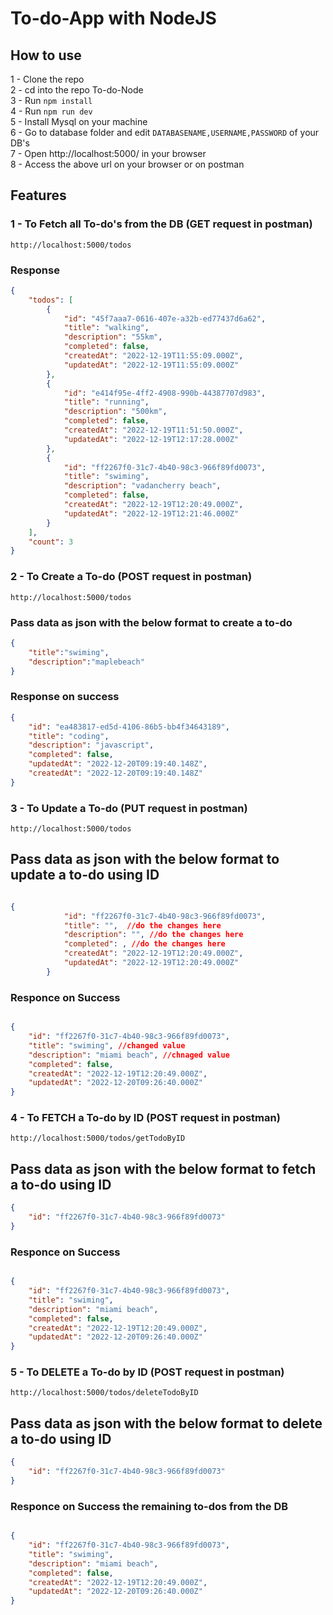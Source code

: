 # To-do-App with NodeJS

## How to use
1 - Clone the repo <br>
2 - cd into the repo To-do-Node <br>
3 - Run `npm install` <br>
4 - Run `npm run dev` <br>
5 - Install Mysql on your machine <br>
6 - Go to database folder and edit `DATABASENAME,USERNAME,PASSWORD` of your DB's <br>
7 - Open http://localhost:5000/ in your browser <br>
8 - Access the above url on your browser or on postman <br>

## Features
### 1 - To Fetch all To-do's from the DB (GET request in postman)

```
http://localhost:5000/todos
```

### Response
```json
{
    "todos": [
        {
            "id": "45f7aaa7-0616-407e-a32b-ed77437d6a62",
            "title": "walking",
            "description": "55km",
            "completed": false,
            "createdAt": "2022-12-19T11:55:09.000Z",
            "updatedAt": "2022-12-19T11:55:09.000Z"
        },
        {
            "id": "e414f95e-4ff2-4908-990b-44387707d983",
            "title": "running",
            "description": "500km",
            "completed": false,
            "createdAt": "2022-12-19T11:51:50.000Z",
            "updatedAt": "2022-12-19T12:17:28.000Z"
        },
        {
            "id": "ff2267f0-31c7-4b40-98c3-966f89fd0073",
            "title": "swiming",
            "description": "vadancherry beach",
            "completed": false,
            "createdAt": "2022-12-19T12:20:49.000Z",
            "updatedAt": "2022-12-19T12:21:46.000Z"
        }
    ],
    "count": 3
}
```

### 2 - To Create a To-do (POST request in postman)
```
http://localhost:5000/todos
```

### Pass data as json with the below format to create a to-do
```json
{
    "title":"swiming",
    "description":"maplebeach"
}
```

### Response on success

```json
{
    "id": "ea483817-ed5d-4106-86b5-bb4f34643189",
    "title": "coding",
    "description": "javascript",
    "completed": false,
    "updatedAt": "2022-12-20T09:19:40.148Z",
    "createdAt": "2022-12-20T09:19:40.148Z"
}
```

### 3 - To Update a To-do (PUT request in postman)
```
http://localhost:5000/todos
```

## Pass data as json with the below format to update a to-do using ID
```json

{
            "id": "ff2267f0-31c7-4b40-98c3-966f89fd0073",
            "title": "",  //do the changes here
            "description": "", //do the changes here
            "completed": , //do the changes here
            "createdAt": "2022-12-19T12:20:49.000Z",
            "updatedAt": "2022-12-19T12:20:49.000Z"
        }
```

### Responce on Success
```json

{
    "id": "ff2267f0-31c7-4b40-98c3-966f89fd0073",
    "title": "swiming", //changed value
    "description": "miami beach", //chnaged value
    "completed": false,
    "createdAt": "2022-12-19T12:20:49.000Z",
    "updatedAt": "2022-12-20T09:26:40.000Z"
}
```
### 4 - To FETCH a To-do by ID (POST request in postman)
```
http://localhost:5000/todos/getTodoByID
```

## Pass data as json with the below format to fetch a to-do using ID

```json
{
    "id": "ff2267f0-31c7-4b40-98c3-966f89fd0073"
}
```

### Responce on Success
```json

{
    "id": "ff2267f0-31c7-4b40-98c3-966f89fd0073",
    "title": "swiming",
    "description": "miami beach",
    "completed": false,
    "createdAt": "2022-12-19T12:20:49.000Z",
    "updatedAt": "2022-12-20T09:26:40.000Z"
}
```

### 5 - To DELETE a To-do by ID (POST request in postman)
```
http://localhost:5000/todos/deleteTodoByID
```

## Pass data as json with the below format to delete a to-do using ID

```json
{
    "id": "ff2267f0-31c7-4b40-98c3-966f89fd0073"
}
```

### Responce on Success the remaining to-dos from the DB
```json

{
    "id": "ff2267f0-31c7-4b40-98c3-966f89fd0073",
    "title": "swiming",
    "description": "miami beach",
    "completed": false,
    "createdAt": "2022-12-19T12:20:49.000Z",
    "updatedAt": "2022-12-20T09:26:40.000Z"
}
```
